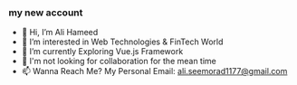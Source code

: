 ### my new account 

- 👋 Hi, I’m Ali Hameed
- 👀 I’m interested in Web Technologies & FinTech World
- 🌱 I’m currently Exploring Vue.js Framework
- 💞️ I'm not looking for collaboration for the mean time
- 📫 Wanna Reach Me?
My Personal Email: ali.seemorad1177@gmail.com
